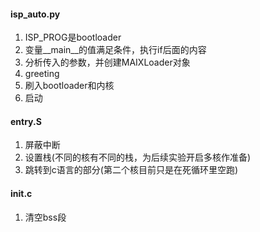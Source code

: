 #### isp_auto.py

1. ISP_PROG是bootloader
2. 变量\__main__的值满足条件，执行if后面的内容
3. 分析传入的参数，并创建MAIXLoader对象
4. greeting
5. 刷入bootloader和内核
6. 启动

#### entry.S

1. 屏蔽中断
2. 设置栈(不同的核有不同的栈，为后续实验开启多核作准备)
3. 跳转到c语言的部分(第二个核目前只是在死循环里空跑)

#### init.c

1. 清空bss段

